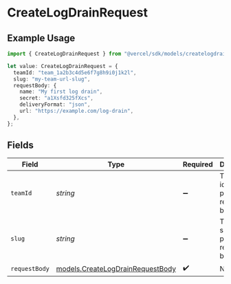 # CreateLogDrainRequest

## Example Usage

```typescript
import { CreateLogDrainRequest } from "@vercel/sdk/models/createlogdrainop.js";

let value: CreateLogDrainRequest = {
  teamId: "team_1a2b3c4d5e6f7g8h9i0j1k2l",
  slug: "my-team-url-slug",
  requestBody: {
    name: "My first log drain",
    secret: "a1Xsfd325fXcs",
    deliveryFormat: "json",
    url: "https://example.com/log-drain",
  },
};
```

## Fields

| Field                                                                      | Type                                                                       | Required                                                                   | Description                                                                | Example                                                                    |
| -------------------------------------------------------------------------- | -------------------------------------------------------------------------- | -------------------------------------------------------------------------- | -------------------------------------------------------------------------- | -------------------------------------------------------------------------- |
| `teamId`                                                                   | *string*                                                                   | :heavy_minus_sign:                                                         | The Team identifier to perform the request on behalf of.                   | team_1a2b3c4d5e6f7g8h9i0j1k2l                                              |
| `slug`                                                                     | *string*                                                                   | :heavy_minus_sign:                                                         | The Team slug to perform the request on behalf of.                         | my-team-url-slug                                                           |
| `requestBody`                                                              | [models.CreateLogDrainRequestBody](../models/createlogdrainrequestbody.md) | :heavy_check_mark:                                                         | N/A                                                                        |                                                                            |
